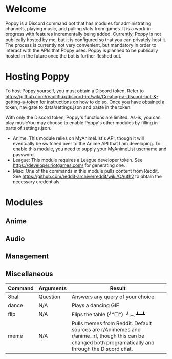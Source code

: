 # Welcome
Poppy is a Discord command bot that has modules for administrating channels, playing music, and pulling stats from games. It is a work-in-progress with features incrementally being added. Currently, Poppy is not publically hosted by me, but it is configured so that you can privately host it. The process is currently not very convenient, but mandatory in order to interact with the APIs that Poppy uses. Poppy is planned to be publically hosted in the future once the bot is further fleshed out.

# Hosting Poppy
To host Poppy yourself, you must obtain a Discord token. Refer to https://github.com/reactiflux/discord-irc/wiki/Creating-a-discord-bot-&-getting-a-token for instructions on how to do so. Once you have obtained a token, navigate to data/settings.json and paste in the token.

With only the Discord token, Poppy's functions are limited. As-is, you can play musicYou may choose to enable Poppy's other modules by filling in parts of settings.json. 

- Anime: This module relies on MyAnimeList's API, though it will eventually be switched over to the Anime API that I am developing. To enable this module, you need to supply your MyAnimeList username and password.
- League: This module requires a League developer token. See https://developer.riotgames.com/ for generating one.
- Misc: One of the commands in this module pulls content from Reddit. See https://github.com/reddit-archive/reddit/wiki/OAuth2 to obtain the necessary credentials.

# Modules

## Anime

## Audio

## Management

## Miscellaneous
| Command | Arguments | Result                           |
|---------|-----------|----------------------------------|
| 8ball   | Question  | Answers any query of your choice |
| dance   | N/A       | Plays a dancing GIF              |
| flip    | N/A       | Flips the table  (╯°□°）╯︵ ┻━┻  |
| meme    | N/A       | Pulls memes from Reddit. Default sources are r/Animemes and r/anime_irl, though this can be changed both programatically and through the Discord chat. |
